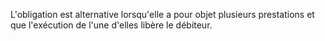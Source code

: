 L'obligation est alternative lorsqu'elle a pour objet plusieurs prestations et que l'exécution de l'une d'elles libère le débiteur.